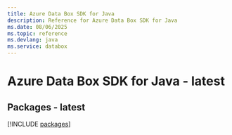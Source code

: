 ```yaml
---
title: Azure Data Box SDK for Java
description: Reference for Azure Data Box SDK for Java
ms.date: 08/06/2025
ms.topic: reference
ms.devlang: java
ms.service: databox
---
```

# Azure Data Box SDK for Java - latest
## Packages - latest
[!INCLUDE [packages](data-box-index.md)]